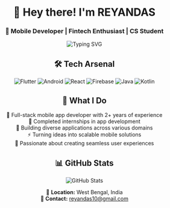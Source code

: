 <div align="center">

# 👋 Hey there! I'm REYANDAS
### 🚀 Mobile Developer | Fintech Enthusiast | CS Student

<img src="https://readme-typing-svg.herokuapp.com?font=Fira+Code&pause=1000&color=36BCF7&center=true&vCenter=true&width=435&lines=Flutter+Developer;Android+Enthusiast;Fintech+Solutions+Builder;Always+Learning+New+Things!" alt="Typing SVG" />

## 🛠️ Tech Arsenal
![Flutter](https://img.shields.io/badge/Flutter-%2302569B.svg?style=for-the-badge&logo=Flutter&logoColor=white)
![Android](https://img.shields.io/badge/Android-3DDC84?style=for-the-badge&logo=android&logoColor=white)
![React](https://img.shields.io/badge/React-%2320232a.svg?style=for-the-badge&logo=react&logoColor=%2361DAFB)
![Firebase](https://img.shields.io/badge/Firebase-039BE5?style=for-the-badge&logo=Firebase&logoColor=white)
![Java](https://img.shields.io/badge/Java-%23ED8B00.svg?style=for-the-badge&logo=java&logoColor=white)
![Kotlin](https://img.shields.io/badge/Kotlin-%230095D5.svg?style=for-the-badge&logo=kotlin&logoColor=white)

## 💼 What I Do
📱 Full-stack mobile app developer with 2+ years of experience  
💼 Completed internships in app development  
🚀 Building diverse applications across various domains  
⚡ Turning ideas into scalable mobile solutions  
🎯 Passionate about creating seamless user experiences 

## 📊 GitHub Stats
<img src="https://github-readme-stats.vercel.app/api?username=Das-R10&theme=tokyonight&hide_border=false&include_all_commits=false&count_private=false" alt="GitHub Stats" />

📍 **Location:** West Bengal, India  
📧 **Contact:** reyandas10@gmail.com

</div>

